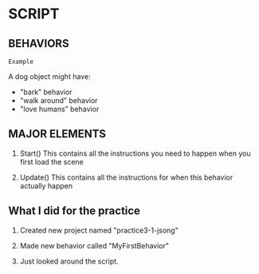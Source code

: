 # SCRIPT

## BEHAVIORS

`Example`

A dog object might have:
* "bark" behavior
* "walk around" behavior
* "love humans" behavior


## MAJOR ELEMENTS
1. Start()
This contains all the instructions you need to happen when you first load the scene

2. Update()
This contains all the instructions for when this behavior actually happen

## What I did for the practice

1. Created new project named "practice3-1-jsong"

2. Made new behavior called "MyFirstBehavior"

3. Just looked around the script.